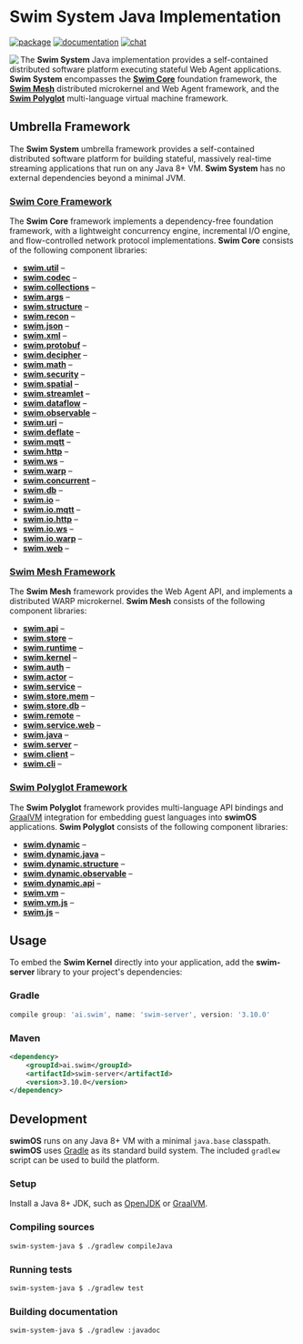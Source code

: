 # Swim System Java Implementation

[![package](https://img.shields.io/github/tag/swimOS/swim.svg?label=maven)](https://mvnrepository.com/artifact/ai.swim)
[![documentation](https://img.shields.io/badge/doc-JavaDoc-blue.svg)](https://docs.swimos.org/java/latest)
[![chat](https://img.shields.io/badge/chat-Gitter-green.svg)](https://gitter.im/swimos/community)

<a href="https://www.swimos.org"><img src="https://docs.swimos.org/readme/marlin-blue.svg" align="left"></a>

The **Swim System** Java implementation provides a self-contained distributed
software platform executing stateful Web Agent applications.  **Swim System**
encompasses the [**Swim Core**](swim-core-java) foundation framework, the
[**Swim Mesh**](swim-mesh-java) distributed microkernel and Web Agent framework,
and the [**Swim Polyglot**](swim-polyglot-java) multi-language virtual machine
framework.

## Umbrella Framework

The **Swim System** umbrella framework provides a self-contained distributed
software platform for building stateful, massively real-time streaming
applications that run on any Java 8+ VM.  **Swim System** has no external
dependencies beyond a minimal JVM.

### [**Swim Core** Framework](swim-core-java)

The **Swim Core** framework implements a dependency-free foundation
framework, with a lightweight concurrency engine, incremental I/O engine,
and flow-controlled network protocol implementations.  **Swim Core** consists
of the following component libraries:

- [**swim.util**](swim-core-java/swim.util) –
- [**swim.codec**](swim-core-java/swim.codec) –
- [**swim.collections**](swim-core-java/swim.collections) –
- [**swim.args**](swim-core-java/swim.args) –
- [**swim.structure**](swim-core-java/swim.structure) –
- [**swim.recon**](swim-core-java/swim.recon) –
- [**swim.json**](swim-core-java/swim.json) –
- [**swim.xml**](swim-core-java/swim.xml) –
- [**swim.protobuf**](swim-core-java/swim.protobuf) –
- [**swim.decipher**](swim-core-java/swim.decipher) –
- [**swim.math**](swim-core-java/swim.math) –
- [**swim.security**](swim-core-java/swim.security) –
- [**swim.spatial**](swim-core-java/swim.spatial) –
- [**swim.streamlet**](swim-core-java/swim.streamlet) –
- [**swim.dataflow**](swim-core-java/swim.dataflow) –
- [**swim.observable**](swim-core-java/swim.observable) –
- [**swim.uri**](swim-core-java/swim.uri) –
- [**swim.deflate**](swim-core-java/swim.deflate) –
- [**swim.mqtt**](swim-core-java/swim.mqtt) –
- [**swim.http**](swim-core-java/swim.http) –
- [**swim.ws**](swim-core-java/swim.ws) –
- [**swim.warp**](swim-core-java/swim.warp) –
- [**swim.concurrent**](swim-core-java/swim.concurrent) –
- [**swim.db**](swim-core-java/swim.db) –
- [**swim.io**](swim-core-java/swim.io) –
- [**swim.io.mqtt**](swim-core-java/swim.io.mqtt) –
- [**swim.io.http**](swim-core-java/swim.io.http) –
- [**swim.io.ws**](swim-core-java/swim.io.ws) –
- [**swim.io.warp**](swim-core-java/swim.io.warp) –
- [**swim.web**](swim-core-java/swim.web) –

### [**Swim Mesh** Framework](swim-mesh-java)

The **Swim Mesh** framework provides the Web Agent API, and implements
a distributed WARP microkernel.  **Swim Mesh** consists of the following
component libraries:

- [**swim.api**](swim-mesh-java/swim.api) –
- [**swim.store**](swim-mesh-java/swim.store) –
- [**swim.runtime**](swim-mesh-java/swim.runtime) –
- [**swim.kernel**](swim-mesh-java/swim.kernel) –
- [**swim.auth**](swim-mesh-java/swim.auth) –
- [**swim.actor**](swim-mesh-java/swim.actor) –
- [**swim.service**](swim-mesh-java/swim.service) –
- [**swim.store.mem**](swim-mesh-java/swim.store.mem) –
- [**swim.store.db**](swim-mesh-java/swim.store.db) –
- [**swim.remote**](swim-mesh-java/swim.remote) –
- [**swim.service.web**](swim-mesh-java/swim.service.web) –
- [**swim.java**](swim-mesh-java/swim.java) –
- [**swim.server**](swim-mesh-java/swim.server) –
- [**swim.client**](swim-mesh-java/swim.client) –
- [**swim.cli**](swim-mesh-java/swim.cli) –

### [**Swim Polyglot** Framework](swim-polyglot-java)

The **Swim Polyglot** framework provides multi-language API bindings and
[GraalVM](https://www.graalvm.org/) integration for embedding guest languages
into **swimOS** applications.  **Swim Polyglot** consists of the following
component libraries:

- [**swim.dynamic**](swim-polyglot-java/swim.dynamic) –
- [**swim.dynamic.java**](swim-polyglot-java/swim.dynamic.java) –
- [**swim.dynamic.structure**](swim-polyglot-java/swim.dynamic.structure) –
- [**swim.dynamic.observable**](swim-polyglot-java/swim.dynamic.observable) –
- [**swim.dynamic.api**](swim-polyglot-java/swim.dynamic.api) –
- [**swim.vm**](swim-polyglot-java/swim.vm) –
- [**swim.vm.js**](swim-polyglot-java/swim.vm.js) –
- [**swim.js**](swim-polyglot-java/swim.js) –

## Usage

To embed the **Swim Kernel** directly into your application, add the
**swim-server** library to your project's dependencies:

### Gradle

```groovy
compile group: 'ai.swim', name: 'swim-server', version: '3.10.0'
```

### Maven

```xml
<dependency>
    <groupId>ai.swim</groupId>
    <artifactId>swim-server</artifactId>
    <version>3.10.0</version>
</dependency>
```

## Development

**swimOS** runs on any Java 8+ VM with a minimal `java.base` classpath.
**swimOS** uses [Gradle](https://gradle.org/) as its standard build system.
The included `gradlew` script can be used to build the platform.

### Setup

Install a Java 8+ JDK, such as [OpenJDK](https://openjdk.java.net/) or
[GraalVM](https://www.graalvm.org/downloads/).

### Compiling sources

```sh
swim-system-java $ ./gradlew compileJava
```

### Running tests

```sh
swim-system-java $ ./gradlew test
```

### Building documentation

```sh
swim-system-java $ ./gradlew :javadoc
```
